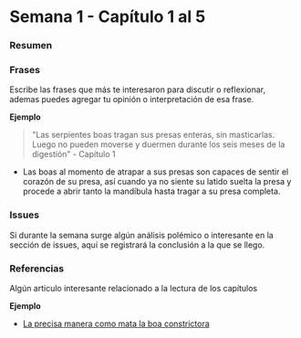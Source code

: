 # Semana 1 - Capítulo 1 al 5

### Resumen


### Frases
Escribe las frases que más te interesaron para discutir o reflexionar, ademas puedes agregar tu opinión o interpretación de esa frase.

**Ejemplo**
> "Las serpientes boas tragan sus presas enteras, sin masticarlas. Luego no pueden moverse y duermen durante los seis meses de la digestión" - Capítulo 1
 - Las boas al momento de atrapar a sus presas son capaces de sentir el corazón de su presa, así cuando ya no siente su latido suelta la presa y procede a abrir tanto la mandíbula hasta tragar a su presa completa.


### Issues
Si durante la semana surge algún análisis polémico o interesante en la sección de issues, aquí se registrará la conclusión a la que se llego.


### Referencias
Algún articulo interesante relacionado a la lectura de los capítulos

**Ejemplo**
* [La precisa manera como mata la boa constrictora](http://www.bbc.com/mundo/noticias/2012/01/120118_boa_corazon_am)
